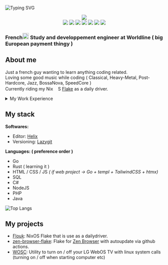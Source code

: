 ![Typing SVG](https://readme-typing-svg.demolab.com?font=Fira+Code&weight=500&size=56&duration=2500&pause=1000&color=478822&vCenter=true&repeat=false&width=850&height=56&lines=Welcome+to+my+github+page)

<div align="center">
  <img src="https://github-readme-stats.vercel.app/api?username=Prouk&show_icons=true&theme=date_night">
</div>

<div align="center">
  <a href="https://github.com/Prouk)"><img src="https://img.shields.io/badge/Github-grey?style=flat-square&logo=github"></a>
  <a href="https://www.reddit.com/user/Prouk/"><img src="https://img.shields.io/reddit/user-karma/combined/Prouk?style=flat-square&logo=Reddit"></a>
  <a href="https://www.linkedin.com/in/valentin-tahon/"><img src="https://img.shields.io/badge/in-blue?style=flat-square&logo=Linkedin"></a>
  <a href="https://infosec.exchange/@Prouk"><img src="https://img.shields.io/badge/Mastodon-grey?style=flat-square&logo=Mastodon"></a>
  <a href="https://x.com/Prouk_"><img src="https://img.shields.io/twitter/follow/Prouk_?label=%40Prouk_"></a>
  <img src="https://img.shields.io/badge/prouk-grey?style=flat-square&logo=Discord">
  <a href="https://discord.gg/U566M3pvYr"><img src="https://img.shields.io/discord/1239904260179623997?style=flat-square&logo=Discord&label=Server"></a>
</div>

### French<img src="https://go.dev/images/go-logo-blue.svg" height="20">  Study and developpement engineer at Worldline ( big European payment thingy )

## About me

Just a french guy wanting to learn anything coding related.\
Loving some good music while coding ( Classical, Heavy-Metal, Post-Hardcore, Jazz, BossaNova, SpeedCore )\
Currently riding my Nix<img src="https://nixos.org/favicon.ico" height="16">S [Flake](https://github.com/Prouk/Flouk) as a daily driver.

<details>

<summary>My Work Experience</summary>

### Now: [Worldline](https://worldline.com/) ( European Payment solution )

**Out of order:**\
Go, Kafka, Puppet, GitLab CI\
Working on the payment solution itself, and sometimes on web tools for testers and certifications

### Before: Umanis (Consulting company that have been bought)

**Out of order:**\
NodeJS, Java\
Working on a tool for managing patients medications in some french hospitals

### Even Before: [Kimoce](https://kimoce-oslo.fr/) ( Entreprise stocks management )

**Out of order:**\
JAVA, NodeJS\
Working on a software helping employee, stock, ticketing management

</details>

## My stack

**Softwares:**

- Editor: [Helix](https://github.com/helix-editor/helix)
- Versioning: [Lazygit](https://github.com/jesseduffield/lazygit)

**Languages: ( preference order )**

- Go
- Rust ( learning it )
- HTML / CSS / JS *( if web project -> Go + templ + TailwindCSS + htmx)*
- SQL
- C#
- NodeJS
- PHP
- Java


![Top Langs](https://github-readme-stats.vercel.app/api/top-langs/?username=Prouk&size_weight=0.5&count_weight=0.5&layout=compact)

## My projects

- [Flouk](https://github.com/Prouk/Flouk): NixOS Flake that is use as a dailydriver.
- [zen-browser-flake](https://github.com/Prouk/zen-browser-flake): Flake for [Zen Browser](https://zen-browser.app/) with autoupdate via github actions.
- [WOSC](https://github.com/Prouk/WOSC): Utility to turn on / off your LG WebOS TV with linux system calls (turning on / off when starting computer etc)
